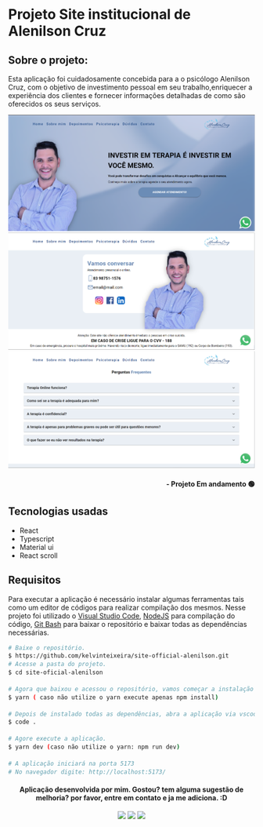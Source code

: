 # Projeto Site institucional de Alenilson Cruz

## Sobre o projeto:

Esta aplicação foi cuidadosamente concebida para a o psicólogo Alenilson Cruz, com o objetivo de investimento pessoal em seu trabalho,enriquecer a experiência dos clientes e fornecer informações detalhadas de como são oferecidos os seus serviços.

<div align="center">
  <img src='./public/images/cover1.png'>
  <img src='./public/images/cover2.png'>
  <img src='./public/images/cover3.png'>
</div>

#### <div align="right">- Projeto Em andamento 🟢 <div>

## Tecnologias usadas

- React
- Typescript
- Material ui
- React scroll

## Requisitos

Para executar a aplicação é necessário instalar algumas ferramentas tais como um editor de códigos para realizar compilação dos mesmos. Nesse projeto foi utilizado o [Visual Studio Code](https://code.visualstudio.com/), [NodeJS](https://nodejs.org/en/) para compilação do código, [Git Bash](https://gitforwindows.org/) para baixar o repositório e baixar todas as dependências necessárias.

```bash
# Baixe o repositório.
$ https://github.com/kelvinteixeira/site-official-alenilson.git
# Acesse a pasta do projeto.
$ cd site-oficial-alenilson

# Agora que baixou e acessou o repositório, vamos começar a instalação das dependências.
$ yarn ( caso não utilize o yarn execute apenas npm install)

# Depois de instalado todas as dependências, abra a aplicação via vscode.
$ code .

# Agore execute a aplicação.
$ yarn dev (caso não utilize o yarn: npm run dev)

# A aplicação iniciará na porta 5173
# No navegador digite: http://localhost:5173/
```

#### <div align="center">Aplicação desenvolvida por mim. Gostou? tem alguma sugestão de melhoria? por favor, entre em contato e ja me adiciona. :D

<div>

<div align="center"> 
  <a href="https://instagram.com/kelvinteixeira_" target="_blank"><img src="https://img.shields.io/badge/-Instagram-%23E4405F?style=for-the-badge&logo=instagram&logoColor=white" target="_blank"></a>
  <a href = "mailto:kelvin.teixeira.santos@gmail.com"><img src="https://img.shields.io/badge/-Gmail-%23333?style=for-the-badge&logo=gmail&logoColor=white" target="_blank"></a>
  <a href="https://www.linkedin.com/in/kelvin-teixeira-8707b41a8/" target="_blank"><img src="https://img.shields.io/badge/-LinkedIn-%230077B5?style=for-the-badge&logo=linkedin&logoColor=white" target="_blank"></a> 
  </div>
